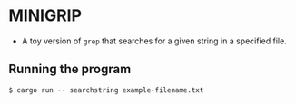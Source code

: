 # MINIGRIP

- A toy version of `grep` that searches for a given string in a specified file.

## Running the program

```bash
$ cargo run -- searchstring example-filename.txt
```

